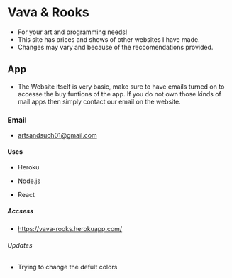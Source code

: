 # Vava & Rooks
- For your art and programming needs!
- This site has prices and shows of other websites I have made.
- Changes may vary and because of the reccomendations provided.

## App

- The Website itself is very basic, make sure to have emails turned on to accesse the buy funtions of the app. If you do not own those kinds of mail apps then simply contact our email on the website.

### Email

- artsandsuch01@gmail.com

#### Uses

- Heroku

- Node.js

- React

##### Accsess

- https://vava-rooks.herokuapp.com/

###### Updates
- Trying to change the defult colors

